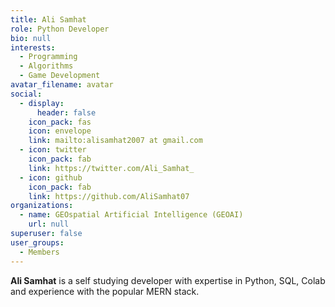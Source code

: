 ```yaml
---
title: Ali Samhat
role: Python Developer
bio: null
interests:
  - Programming
  - Algorithms
  - Game Development  
avatar_filename: avatar
social:
  - display:
      header: false
    icon_pack: fas
    icon: envelope
    link: mailto:alisamhat2007 at gmail.com
  - icon: twitter
    icon_pack: fab
    link: https://twitter.com/Ali_Samhat_
  - icon: github
    icon_pack: fab
    link: https://github.com/AliSamhat07
organizations:
  - name: GEOspatial Artificial Intelligence (GEOAI)
    url: null
superuser: false
user_groups:
  - Members
---
```


**Ali Samhat** is a self studying developer with expertise in Python, SQL, Colab and experience with the popular MERN stack.
